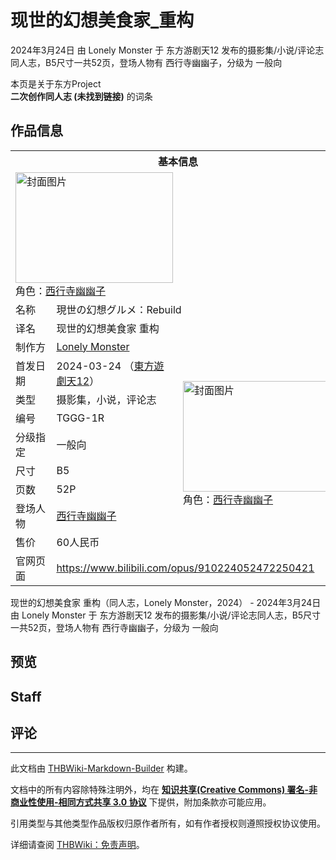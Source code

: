 # 现世的幻想美食家_重构

<!-- source html: G:\repos\THBWiki-Markdown-Builder\THBWikiMarkdown\Temp\main\c\c9\ns0%3A%E7%8E%B0%E4%B8%96%E7%9A%84%E5%B9%BB%E6%83%B3%E7%BE%8E%E9%A3%9F%E5%AE%B6_%E9%87%8D%E6%9E%84.html -->

2024年3月24日 由 Lonely Monster 于 东方游剧天12 发布的摄影集/小说/评论志同人志，B5尺寸一共52页，登场人物有 西行寺幽幽子，分级为 一般向

本页是关于东方Project  
 **二次创作同人志 (未找到链接)** 的词条

## 作品信息

<table><tbody><tr><th colspan="3">基本信息</th></tr><tr><td class="cover-artwork-mobile" colspan="2"><a href="./文件-现世的幻想美食家_重构封面.jpg.md" class="image" title="封面图片"><img alt="封面图片" src="https://upload.thwiki.cc/thumb/7/7d/%E7%8E%B0%E4%B8%96%E7%9A%84%E5%B9%BB%E6%83%B3%E7%BE%8E%E9%A3%9F%E5%AE%B6_%E9%87%8D%E6%9E%84%E5%B0%81%E9%9D%A2.jpg/252px-%E7%8E%B0%E4%B8%96%E7%9A%84%E5%B9%BB%E6%83%B3%E7%BE%8E%E9%A3%9F%E5%AE%B6_%E9%87%8D%E6%9E%84%E5%B0%81%E9%9D%A2.jpg" decoding="async" loading="lazy" width="252" height="177" srcset="https://upload.thwiki.cc/thumb/7/7d/%E7%8E%B0%E4%B8%96%E7%9A%84%E5%B9%BB%E6%83%B3%E7%BE%8E%E9%A3%9F%E5%AE%B6_%E9%87%8D%E6%9E%84%E5%B0%81%E9%9D%A2.jpg/378px-%E7%8E%B0%E4%B8%96%E7%9A%84%E5%B9%BB%E6%83%B3%E7%BE%8E%E9%A3%9F%E5%AE%B6_%E9%87%8D%E6%9E%84%E5%B0%81%E9%9D%A2.jpg 1.5x, https://upload.thwiki.cc/thumb/7/7d/%E7%8E%B0%E4%B8%96%E7%9A%84%E5%B9%BB%E6%83%B3%E7%BE%8E%E9%A3%9F%E5%AE%B6_%E9%87%8D%E6%9E%84%E5%B0%81%E9%9D%A2.jpg/504px-%E7%8E%B0%E4%B8%96%E7%9A%84%E5%B9%BB%E6%83%B3%E7%BE%8E%E9%A3%9F%E5%AE%B6_%E9%87%8D%E6%9E%84%E5%B0%81%E9%9D%A2.jpg 2x" data-file-width="2953" data-file-height="2079"></a><div class="cover-char">角色：<a href="./西行寺幽幽子.md" title="西行寺幽幽子">西行寺幽幽子</a></div></td>
</tr><tr><td class="label">名称</td><td colspan="2"> 現世の幻想グルメ：Rebuild </td></tr><tr><td class="label">译名</td><td colspan="2"> 现世的幻想美食家 重构 </td></tr><tr><td class="label">制作方</td><td><a href="./Lonely_Monster.md" title="Lonely Monster">Lonely Monster</a></td><td class="cover-artwork" rowspan="9" style="min-width:252px;"><a href="./文件-现世的幻想美食家_重构封面.jpg.md" class="image" title="封面图片"><img alt="封面图片" src="https://upload.thwiki.cc/thumb/7/7d/%E7%8E%B0%E4%B8%96%E7%9A%84%E5%B9%BB%E6%83%B3%E7%BE%8E%E9%A3%9F%E5%AE%B6_%E9%87%8D%E6%9E%84%E5%B0%81%E9%9D%A2.jpg/252px-%E7%8E%B0%E4%B8%96%E7%9A%84%E5%B9%BB%E6%83%B3%E7%BE%8E%E9%A3%9F%E5%AE%B6_%E9%87%8D%E6%9E%84%E5%B0%81%E9%9D%A2.jpg" decoding="async" loading="lazy" width="252" height="177" srcset="https://upload.thwiki.cc/thumb/7/7d/%E7%8E%B0%E4%B8%96%E7%9A%84%E5%B9%BB%E6%83%B3%E7%BE%8E%E9%A3%9F%E5%AE%B6_%E9%87%8D%E6%9E%84%E5%B0%81%E9%9D%A2.jpg/378px-%E7%8E%B0%E4%B8%96%E7%9A%84%E5%B9%BB%E6%83%B3%E7%BE%8E%E9%A3%9F%E5%AE%B6_%E9%87%8D%E6%9E%84%E5%B0%81%E9%9D%A2.jpg 1.5x, https://upload.thwiki.cc/thumb/7/7d/%E7%8E%B0%E4%B8%96%E7%9A%84%E5%B9%BB%E6%83%B3%E7%BE%8E%E9%A3%9F%E5%AE%B6_%E9%87%8D%E6%9E%84%E5%B0%81%E9%9D%A2.jpg/504px-%E7%8E%B0%E4%B8%96%E7%9A%84%E5%B9%BB%E6%83%B3%E7%BE%8E%E9%A3%9F%E5%AE%B6_%E9%87%8D%E6%9E%84%E5%B0%81%E9%9D%A2.jpg 2x" data-file-width="2953" data-file-height="2079"></a><div class="cover-char">角色：<a href="./西行寺幽幽子.md" title="西行寺幽幽子">西行寺幽幽子</a></div></td>
</tr><tr><td class="label">首发日期</td><td>2024-03-24&#160;（<a href="/展会作品列表?e=%E4%B8%9C%E6%96%B9%E6%B8%B8%E5%89%A7%E5%A4%A9%2312">東方遊劇天12</a>）</td></tr><tr><td class="label">类型</td><td>摄影集，小说，评论志</td></tr><tr><td class="label">编号</td><td>TGGG-1R</td></tr><tr><td class="label">分级指定</td><td>一般向</td></tr><tr><td class="label">尺寸</td><td>B5</td></tr><tr><td class="label">页数</td><td>52P</td></tr><tr><td class="label">登场人物</td><td><a href="./西行寺幽幽子.md" title="西行寺幽幽子">西行寺幽幽子</a></td></tr><tr><td class="label">售价</td><td>60人民币</td></tr>
<tr><td class="label">官网页面</td><td colspan="2"><a rel="nofollow" class="external free" href="https://www.bilibili.com/opus/910224052472250421">https://www.bilibili.com/opus/910224052472250421</a></td></tr></tbody></table>

现世的幻想美食家 重构（同人志，Lonely Monster，2024） - 2024年3月24日 由 Lonely Monster 于 东方游剧天12 发布的摄影集/小说/评论志同人志，B5尺寸一共52页，登场人物有 西行寺幽幽子，分级为 一般向

## 预览

## Staff

## 评论




---

此文档由 [THBWiki-Markdown-Builder](https://github.com/Delsin-Yu/THBWiki-Markdown-Builder) 构建。

文档中的所有内容除特殊注明外，均在 [**知识共享(Creative Commons) 署名-非商业性使用-相同方式共享 3.0 协议**](https://creativecommons.org/licenses/by-sa/3.0/deed.zh-hans) 下提供，附加条款亦可能应用。

引用类型与其他类型作品版权归原作者所有，如有作者授权则遵照授权协议使用。

详细请查阅 [THBWiki：免责声明](https://thbwiki.cc/THBWiki:%E5%85%8D%E8%B4%A3%E5%A3%B0%E6%98%8E)。

